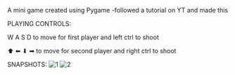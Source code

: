 A mini game created using Pygame
-followed a tutorial on YT and made this

PLAYING CONTROLS:

  W
A S D   to move for first player and left ctrl to shoot

   ⬆
⬅ ⬇ ➡   to move for second player and right ctrl to shoot

SNAPSHOTS:
![1](https://user-images.githubusercontent.com/93194254/151995485-97877494-eb19-46af-b95d-3079f103dabd.JPG)
![2](https://user-images.githubusercontent.com/93194254/151995544-6be6b1a6-afa1-4aea-9523-0d340041d627.JPG)
